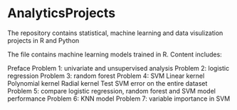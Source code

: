 # AnalyticsProjects
The repository contains statistical, machine learning and data visulization projects in R and Python

The file contains machine learning models trained in R. Content includes:

Preface
Problem 1: univariate and unsupervised analysis 
Problem 2: logistic regression 
Problem 3: random forest 
Problem 4: SVM 
  Linear kernel
  Polynomial kernel
  Radial kernel
  Test SVM error on the entire dataset
Problem 5: compare logistic regression, random forest and SVM model performance 
Problem 6: KNN model
Problem 7: variable importance in SVM
